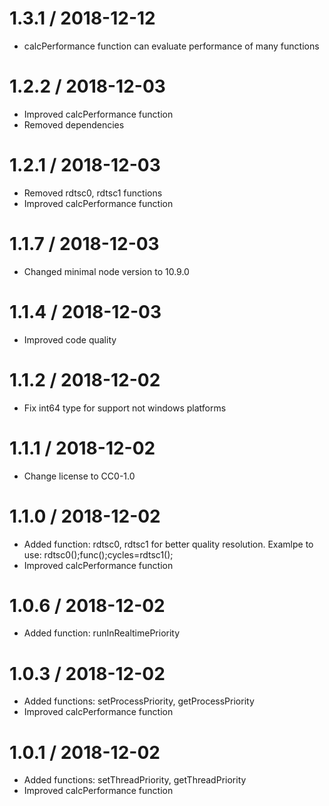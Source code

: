 1.3.1 / 2018-12-12
===================

  * calcPerformance function can evaluate performance of many functions

1.2.2 / 2018-12-03
===================

  * Improved calcPerformance function
  * Removed dependencies

1.2.1 / 2018-12-03
===================

  * Removed rdtsc0, rdtsc1 functions
  * Improved calcPerformance function

1.1.7 / 2018-12-03
===================

  * Changed minimal node version to 10.9.0

1.1.4 / 2018-12-03
===================

  * Improved code quality

1.1.2 / 2018-12-02
===================

  * Fix int64 type for support not windows platforms

1.1.1 / 2018-12-02
===================

  * Change license to CC0-1.0

1.1.0 / 2018-12-02
===================

  * Added function: rdtsc0, rdtsc1 for better quality resolution. Examlpe to use: rdtsc0();func();cycles=rdtsc1();
  * Improved calcPerformance function

1.0.6 / 2018-12-02
===================

  * Added function: runInRealtimePriority
  
1.0.3 / 2018-12-02
===================

  * Added functions: setProcessPriority, getProcessPriority
  * Improved calcPerformance function
  
1.0.1 / 2018-12-02
===================

  * Added functions: setThreadPriority, getThreadPriority
  * Improved calcPerformance function